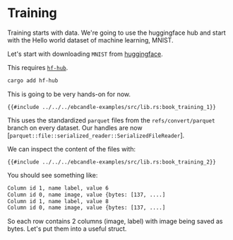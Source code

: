 # Training


Training starts with data. We're going to use the huggingface hub and 
start with the Hello world dataset of machine learning, MNIST.

Let's start with downloading `MNIST` from [huggingface](https://huggingface.co/datasets/mnist).

This requires [`hf-hub`](https://github.com/huggingface/hf-hub).
```bash
cargo add hf-hub
```

This is going to be very hands-on for now.

```rust,ignore
{{#include ../../../ebcandle-examples/src/lib.rs:book_training_1}}
```

This uses the standardized `parquet` files from the `refs/convert/parquet` branch on every dataset.
Our handles are now [`parquet::file::serialized_reader::SerializedFileReader`].

We can inspect the content of the files with:

```rust,ignore
{{#include ../../../ebcandle-examples/src/lib.rs:book_training_2}}
```

You should see something like:

```bash
Column id 1, name label, value 6
Column id 0, name image, value {bytes: [137, ....]
Column id 1, name label, value 8
Column id 0, name image, value {bytes: [137, ....]
```

So each row contains 2 columns (image, label) with image being saved as bytes.
Let's put them into a useful struct.
